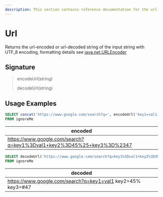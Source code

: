 ```yaml
---
description: This section contains reference documentation for the url functions.
---
```


# Url

Returns the url-encoded or url-decoded string of the input string with UTF\_8 encoding, formatting details see [java.net.URLEncoder](https://docs.oracle.com/javase/8/docs/api/java/net/URLEncoder.html)

## Signature

> encodeUrl(string)
>
> decodeUrl(string)

## Usage Examples

```sql
SELECT concat('https://www.google.com/search?q=', encodeUrl('key1=val1 key2=45% key3=#47'),'') AS encoded
FROM ignoreMe
```

| encoded                                                               |
| --------------------------------------------------------------------- |
| https://www.google.com/search?q=key1%3Dval1+key2%3D45%25+key3%3D%2347 |

```sql
SELECT decodeUrl('https://www.google.com/search?q=key1%3Dval1+key2%3D45%25+key3%3D%2347') AS decoded
FROM ignoreMe
```

| decoded                                                     |
| ----------------------------------------------------------- |
| https://www.google.com/search?q=key1=val1 key2=45% key3=#47 |
